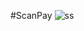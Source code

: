 #ScanPay
![ss](https://user-images.githubusercontent.com/47949413/95170311-e23add80-07d1-11eb-960c-2d7ace0604f2.jpg)
